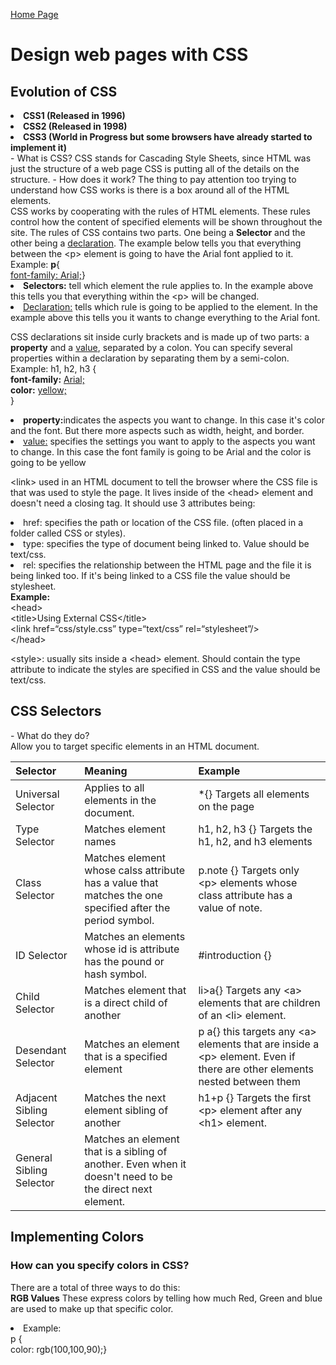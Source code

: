 [Home Page](README.md)

<!DOCTYPE html>
<html>
<title>DISCUSSION_05</title>
<body>
        <h1>Design web pages with CSS</h1>
        <h2>Evolution of CSS</h2>
        <li><b>CSS1 (Released in 1996)</b></li>
        <li><b>CSS2 (Released in 1998)</b></li>
        <li><b>CSS3 (World in Progress but some browsers have already started to implement it)</b></li>
         - What is CSS?
        CSS stands for Cascading Style Sheets, since HTML was just the structure of a web page CSS is putting all of the details on the structure.
         - How does it work?
        The thing to pay attention too trying to understand how CSS works is there is a box around all of the HTML elements. <br>
        CSS works by cooperating with the rules of HTML elements. These rules control how the content of specified elements will be shown throughout the site.
        The rules of CSS contains two parts. One being a <b>Selector</b> and the other being a <u>declaration</u>. The example below tells you that everything between the &lt;p&gt; element is going to have the Arial font applied to it.<br>
                Example: <b>p</b>{ <br>
                    <u>font-family: Arial;</u>}<br>
        <li><b>Selectors:</b> tell which element the rule applies to. In the example above this tells you that everything within the &lt;p&gt; will be changed.<br></li>
        <li><u>Declaration:</u> tells which rule is going to be applied to the element. In the example above this tells you it wants to change everything to the Arial font.<br></li>
        <p>
        CSS declarations sit inside curly brackets and is made up of two parts: a <b>property</b> and a <u>value</u>, separated by a colon. You can specify several properties within a declaration by separating them by a semi-colon. <br>
                Example: h1, h2, h3 {<br>
                                <b>font-family:</b> <u>Arial;</u><br>
                                <b>color:</b> <u>yellow;</u><br>
                                }<br>
        <li><b>property:</b>indicates the aspects you want to change. In this case it's color and the font. But there more aspects such as width, height, and border. <br></li>
        <li><u>value:</u> specifies the settings you want to apply to the aspects you want to change. In this case the font family is going to be Arial and the color is going to be yellow <br></li>
        </p>
        <p>
        &lt;link&gt; used in an HTML document to tell the browser where the CSS file is that was used to style the page. It lives inside of the &lt;head&gt; element and doesn't need a closing tag. It should use 3 attributes being:<br>
        <li>href: specifies the path or location of the CSS file. (often placed in a folder called CSS or styles).<br></li>
        <li>type: specifies the type of document being linked to. Value should be text/css.<br></li>
        <li>rel: specifies the relationship between the HTML page and the file it is being linked too. If it's being linked to a CSS file the value should be stylesheet.<br></li>
        <b>Example:</b><br>
                &lt;head&gt;<br>
                        &lt;title&gt;Using External CSS&lt;/title&gt;<br>
                        &lt;link href=&ldquo;css/style.css&rdquo; type=&ldquo;text/css&rdquo; rel=&ldquo;stylesheet&rdquo;/&gt;<br>
                &lt;/head&gt;<br>
        </p>
        <p>
        &lt;style&gt;: usually sits inside a &lt;head&gt; element. Should contain the type attribute to indicate the styles are specified in CSS and the value should be text/css.
        </p>
        <h2>CSS Selectors</h2>
        - What do they do?<br>
        Allow you to target specific elements in an HTML document.<br>


<table style="width:100%">
    <thead>
        <tr>
            <th align="left">Selector</th>
            <th align="left">Meaning</th>
            <th align="left">Example</th>
        </tr>
    </thead>
    <tbody>
        <tr>
            <td align="left">Universal Selector</td>
            <td align="left">Applies to all elements in the document.</td>
            <td align="left">*{} Targets all elements on the page</td>
        </tr>
        <tr>
            <td align="left">Type Selector</td>
            <td align="left">Matches element names</td>
            <td align="left">h1, h2, h3 {} Targets the h1, h2, and h3 elements</td>
        </tr>
        <tr>
            <td align="left">Class Selector</td>
            <td align="left">Matches element whose calss attribute has a value that matches the one specified after the period symbol.</td>
            <td align="left">p.note {} Targets only &lt;p&gt; elements whose class attribute has a value of note.</td>
        </tr>
        <tr>
            <td align="left">ID Selector</td>
            <td align="left">Matches an elements whose id is attribute has the pound or hash symbol.</td>
            <td align="left">#introduction {}</td>
            </tr>
        <tr>
            <td align="left">Child Selector</td>
            <td align="left">Matches element that is a direct child of another</td>
            <td align="left">li&gt;a{} Targets any &lt;a&gt; elements that are children of an &lt;li&gt; element.</td>
        </tr>
        <tr>
            <td align="left">Desendant Selector</td>
            <td align="left">Matches an element that is a specified element</td>
            <td align="left">p a{} this targets any &lt;a&gt; elements that are inside a &lt;p&gt; element. Even if there are other elements nested between them </td>
        </tr>
        <tr>
            <td align="left">Adjacent Sibling Selector</td>
            <td align="left">Matches the next element sibling of another</td>
            <td align="left">h1+p {} Targets the first &lt;p&gt; element after any &lt;h1&gt; element.</td>
        </tr>
        <tr>
            <td align="left">General Sibling Selector</td>
            <td align="left">Matches an element that is a sibling of another. Even when it doesn't need to be the direct next element.</td>
            <td align="left"></td>
        </tr>
    </tbody>
</table>
        <h2>Implementing Colors</h2>
        <h3>How can you specify colors in CSS?</h3>
        <p>There are a total of three ways to do this:<br>
        <b>RGB Values</b>
        These express colors by telling how much Red, Green and blue are used to make up that specific color.
        <li>Example:</li> p { <br> color: rgb(100,100,90);}

</body>
</html>